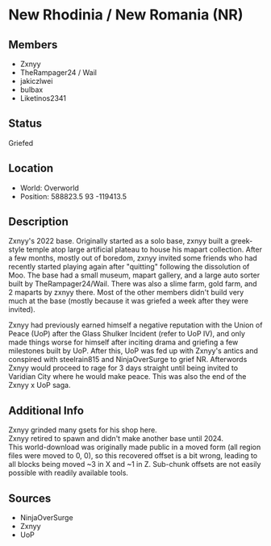 # New Rhodinia / New Romania (NR)

## Members
- Zxnyy
- TheRampager24 / Wail
- jakiczlwei
- bulbax
- Liketinos2341

## Status
Griefed

## Location
- World: Overworld
- Position: 588823.5 93 -119413.5

## Description
Zxnyy's 2022 base. Originally started as a solo base, zxnyy built a greek-style temple atop large artificial plateau to house his mapart collection. After a few months, mostly out of boredom, zxnyy invited some friends who had recently started playing again after "quitting" following the dissolution of Moo. The base had a small museum, mapart gallery, and a large auto sorter built by TheRampager24/Wail. There was also a slime farm, gold farm, and 2 maparts by zxnyy there. Most of the other members didn't build very much at the base (mostly because it was griefed a week after they were invited).

Zxnyy had previously earned himself a negative reputation with the Union of Peace (UoP) after the Glass Shulker Incident (refer to UoP IV), and only made things worse for himself after inciting drama and griefing a few milestones built by UoP. After this, UoP was fed up with Zxnyy's antics and conspired with steelrain815 and NinjaOverSurge to grief NR. Afterwords Zxnyy would proceed to rage for 3 days straight until being invited to Varidian City where he would make peace. This was also the end of the Zxnyy x UoP saga.

## Additional Info
Zxnyy grinded many gsets for his shop here.\
Zxnyy retired to spawn and didn't make another base until 2024.\
This world-download was originally made public in a moved form (all region files were moved to 0, 0), so this recovered offset is a bit wrong, leading to all blocks being moved ~3 in X and ~1 in Z. Sub-chunk offsets are not easily possible with readily available tools.

## Sources
- NinjaOverSurge
- Zxnyy
- UoP